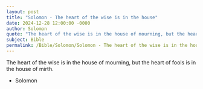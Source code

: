 ```yaml
---
layout: post
title: "Solomon - The heart of the wise is in the house"
date: 2024-12-28 12:00:00 -0000
author: Solomon
quote: "The heart of the wise is in the house of mourning, but the heart of fools is in the house of mirth."
subject: Bible
permalink: /Bible/Solomon/Solomon - The heart of the wise is in the house
---
```


The heart of the wise is in the house of mourning, but the heart of fools is in the house of mirth.

- Solomon
